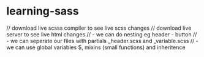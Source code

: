 # learning-sass

// download live scsss compiler to see live scss changes
// download live server to see live html changes
// - we can do nesting eg header - button 
// - we can seperate our files with partials _header.scss and _variable.scss
// - we can use global variables $, mixins (small functions) and inheritence
